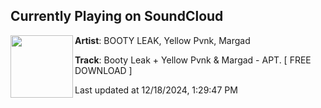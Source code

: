 ## Currently Playing on SoundCloud

[<img align="left" width="100" src="https://i1.sndcdn.com/artworks-FOtavuSUGbooL4lK-5nzcLQ-t500x500.jpg">](https://soundcloud.com/bo0tyleak/apt?in=saxurn/sets/juggin/)

**Artist**: BOOTY LEAK, Yellow Pvnk, Margad 

**Track**: Booty Leak + Yellow Pvnk & Margad - APT. [ FREE DOWNLOAD ]

Last updated at 12/18/2024, 1:29:47 PM
